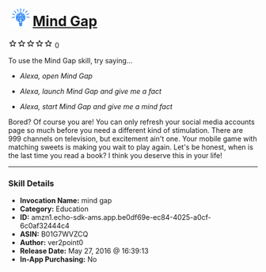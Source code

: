 # &nbsp;<img src="skill_icon" alt="Mind Gap icon" width="36"> [Mind Gap](http://alexa.amazon.com/#skills/amzn1.echo-sdk-ams.app.be0df69e-ec84-4025-a0cf-6c0af32444c4)
![0 stars](../../images/ic_star_border_black_18dp_1x.png)![0 stars](../../images/ic_star_border_black_18dp_1x.png)![0 stars](../../images/ic_star_border_black_18dp_1x.png)![0 stars](../../images/ic_star_border_black_18dp_1x.png)![0 stars](../../images/ic_star_border_black_18dp_1x.png) 0

To use the Mind Gap skill, try saying...

* *Alexa, open Mind Gap*

* *Alexa, launch Mind Gap and give me a fact*

* *Alexa, start Mind Gap and give me a mind fact*

Bored? Of course you are! You can only refresh your social media accounts page so much before you need a different kind of stimulation. There are 999 channels on television, but excitement ain't one. Your mobile game with matching sweets is making you wait to play again. Let's be honest, when is the last time you read a book? I think you deserve this in your life!

***

### Skill Details

* **Invocation Name:** mind gap
* **Category:** Education
* **ID:** amzn1.echo-sdk-ams.app.be0df69e-ec84-4025-a0cf-6c0af32444c4
* **ASIN:** B01G7WVZCQ
* **Author:** ver2point0
* **Release Date:** May 27, 2016 @ 16:39:13
* **In-App Purchasing:** No

